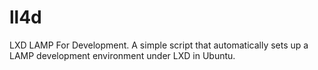 # ll4d
LXD LAMP For Development. A simple script that automatically sets up a LAMP development environment under LXD in Ubuntu.
